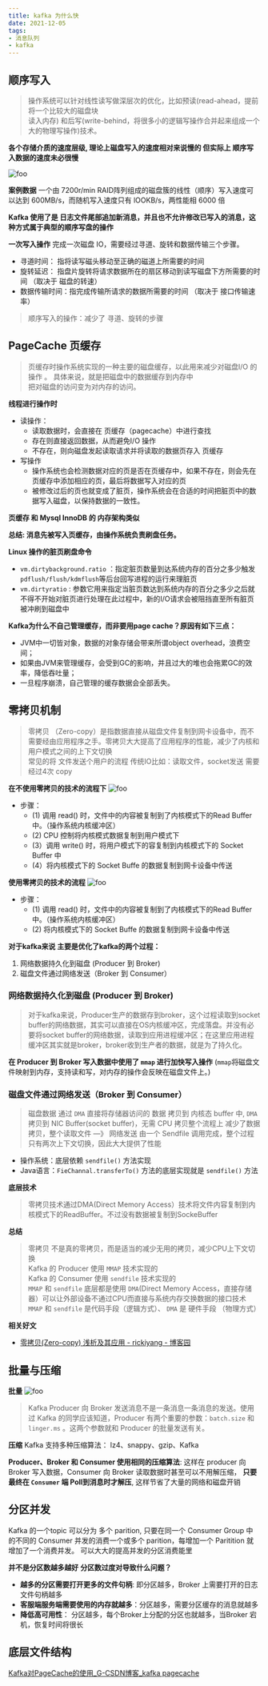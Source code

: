 ```yaml
---
title: kafka 为什么快
date: 2021-12-05
tags:
- 消息队列
- kafka
---
```

## 顺序写入
> 操作系统可以针对线性读写做深层次的优化，比如预读(read-ahead，提前将一个比较大的磁盘块  
> 读入内存) 和后写(write-behind，将很多小的逻辑写操作合并起来组成一个大的物理写操作)技术。  

**各个存储介质的速度层级,  理论上磁盘写入的速度相对来说慢的 但实际上 顺序写入数据的速度未必很慢**

<img :src="$withBase('/middleware/kafka/fast1.jpg')" alt="foo">

**案例数据**  一个由 7200r/min RAID阵列组成的磁盘簇的线性（顺序）写入速度可以达到 600MB/s，而随机写入速度只有 lOOKB/s，两性能相 6000 倍

**Kafka 使用了是 日志文件尾部追加新消息，并且也不允许修改已写入的消息，这种方式属于典型的顺序写盘的操作**

**一次写入操作**
完成一次磁盘 IO，需要经过寻道、旋转和数据传输三个步骤。
- 寻道时间： 指将读写磁头移动至正确的磁道上所需要的时间
- 旋转延迟： 指盘片旋转将请求数据所在的扇区移动到读写磁盘下方所需要的时间  （取决于 磁盘的转速）
- 数据传输时间：指完成传输所请求的数据所需要的时间 （取决于 接口传输速率）

> 顺序写入的操作：减少了 寻道、旋转的步骤  

## PageCache 页缓存
> 页缓存时操作系统实现的一种主要的磁盘缓存，以此用来减少对磁盘I/O 的操作 。 具体来说，就是把磁盘中的数据缓存到内存中  
> 把对磁盘的访问变为对内存的访问。  

**线程进行操作时**
- 读操作：
	- 读取数据时，会直接在 页缓存（pagecache）中进行查找
	- 存在则直接返回数据，从而避免I/O 操作
	- 不存在，则向磁盘发起读取请求并将读取的数据页存入 页缓存
- 写操作
	- 操作系统也会检测数据对应的页是否在页缓存中，如果不存在，则会先在页缓存中添加相应的页，最后将数据写入对应的页
	- 被修改过后的页也就变成了脏页，操作系统会在合适的时间把脏页中的数据写入磁盘，以保持数据的一致性。
	
**页缓存 和 Mysql  InnoDB 的 内存架构类似**

**总结: 消息先被写入页缓存，由操作系统负责刷盘任务。**

**Linux 操作的脏页刷盘命令**

- `vm.dirtybackground.ratio` ：指定脏页数量到达系统内存的百分之多少触发 `pdflush/flush/kdmflush`等后台回写进程的运行来理脏页
- `vm.dirtyratio` :  参数它用来指定当脏页数达到系统内存的百分之多少之后就不得不开始对脏页进行处理在此过程中，新的I/O请求会被阻挡直至所有脏页被冲刷到磁盘中

**Kafka为什么不自己管理缓存，而非要用page cache？原因有如下三点：**
* JVM中一切皆对象，数据的对象存储会带来所谓object overhead，浪费空间；
* 如果由JVM来管理缓存，会受到GC的影响，并且过大的堆也会拖累GC的效率，降低吞吐量；
* 一旦程序崩溃，自己管理的缓存数据会全部丢失。


## 零拷贝机制
> 零拷贝 （Zero-copy）是指数据直接从磁盘文件复制到网卡设备中，而不需要经由应用程序之手。零拷贝大大提高了应用程序的性能，减少了内核和用户模式之间的上下文切换  
> 常见的将 文件发送个用户的流程  传统IO比如：读取文件，socket发送  需要经过4次 copy  

**在不使用零拷贝的技术的流程下**
<img :src="$withBase('/middleware/kafka/fast2.jpg')" alt="foo">
- 步骤：
	- (1) 调用 read() 时，文件中的内容被复制到了内核模式下的Read Buffer 中。（操作系统内核缓冲区）
	- (2) CPU 控制将内核模式数据复制到用户模式下
	- (3）调用 write() 时，将用户模式下的容复制到内核模式下的 Socket Buffer 中
	- (4）将内核模式下的 Socket Buffe 的数据复制到网卡设备中传送

**使用零拷贝的技术的流程**
<img :src="$withBase('/middleware/kafka/fast3.jpg')" alt="foo">

- 步骤：
	- (1) 调用 read() 时，文件中的内容被复制到了内核模式下的Read Buffer 中。（操作系统内核缓冲区）
	- (2) 将内核模式下的 Socket Buffe 的数据复制到网卡设备中传送


**对于kafka来说  主要是优化了kafka的两个过程：**
1. 网络数据持久化到磁盘 (Producer 到 Broker)
2. 磁盘文件通过网络发送（Broker 到 Consumer）

###  网络数据持久化到磁盘 (Producer 到 Broker)

> 对于kafka来说，Producer生产的数据存到broker，这个过程读取到socket buffer的网络数据，其实可以直接在OS内核缓冲区，完成落盘。并没有必要将socket buffer的网络数据，读取到应用进程缓冲区；在这里应用进程缓冲区其实就是broker，broker收到生产者的数据，就是为了持久化。  

**在 Producer 到 Broker 写入数据中使用了 `mmap`  进行加快写入操作**  (`mmap`将磁盘文件映射到内存，支持读和写，对内存的操作会反映在磁盘文件上。)

###  磁盘文件通过网络发送（Broker 到 Consumer）

> 磁盘数据 通过 `DMA`  直接将存储器访问的 数据 拷贝到 内核态 buffer 中, `DMA` 拷贝到 NIC Buffer(socket buffer)，无需 CPU 拷贝整个流程上 减少了数据拷贝，整个读取文件 —》 网络发送 由一个 Sendfile 调用完成，整个过程只有两次上下文切换，因此大大提供了性能  

- 操作系统：底层依赖  `sendfile()`  方法实现
- Java语言：`FieChannal.transferTo()` 方法的底层实现就是 `sendfile()`  方法


**底层技术**
> 零拷贝技术通过DMA(Direct Memory Access）技术将文件内容复制到内核模式下的ReadBuffer。不过没有数据被复制到SockeBuffer  

**总结**
> 零拷贝 不是真的零拷贝，而是适当的减少无用的拷贝，减少CPU上下文切换  
> Kafka 的 Producer 使用 `MMAP`  技术实现的  
> Kafka 的 Consumer 使用 `sendfile` 技术实现的  
>  `MMAP`  和  `sendfile`  底层都是使用 `DMA`(Direct Memory Access，直接存储器）可以让外部设备不通过CPU而直接与系统内存交换数据的接口技术  
> `MMAP`  和   `sendfile`  是代码手段（逻辑方式）、   `DMA`  是 硬件手段 （物理方式）  

**相关好文**
- [零拷贝(Zero-copy) 浅析及其应用 - rickiyang - 博客园](https://www.cnblogs.com/rickiyang/p/13265043.html)


## 批量与压缩
**批量**
<img :src="$withBase('/middleware/kafka/fast4.jpg')" alt="foo">

> Kafka Producer 向 Broker 发送消息不是一条消息一条消息的发送。使用过 Kafka 的同学应该知道，Producer 有两个重要的参数：`batch.size` 和`linger.ms` 。这两个参数就和 Producer 的批量发送有关。  

**压缩**
Kafka 支持多种压缩算法： lz4、snappy、gzip、Kafka 

**Producer、Broker 和 Consumer 使用相同的压缩算法**: 
这样在 producer 向 Broker 写入数据，Consumer 向 Broker 读取数据时甚至可以不用解压缩， **只要最终在 `Consumer`  端 Poll到消息时才解压**, 这样节省了大量的网络和磁盘开销  

## 分区并发
Kafka 的一个topic 可以分为 多个 parition,  只要在同一个 Consumer Group 中 的不同的 Consumer 并发的消费一个或多个 parition，每增加一个 Paritition 就增加了一个消费并发。 可以大大的提高并发的分区消费能里

**并不是分区数越多越好**
**分区数过度对导致什么问题？**
- **越多的分区需要打开更多的文件句柄**: 即分区越多，Broker 上需要打开的日志文件句柄越多
- **客服端服务端需要使用的内存就越多**：分区越多，需要分区缓存的消息就越多
- **降低高可用性**： 分区越多，每个Broker上分配的分区也就越多，当Broker 宕机，恢复时间将很长 

## 底层文件结构


[Kafka对PageCache的使用_G-CSDN博客_kafka pagecache](https://blog.csdn.net/gx11251143/article/details/107620259)

